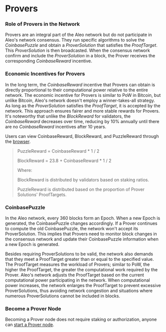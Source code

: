 # Provers

### Role of Provers in the Network

Provers are an integral part of the Aleo network but do not participate in Aleo's network consensus. They run specific algorithms to solve the *CoinbasePuzzle* and obtain a *ProverSolution* that satisfies the *ProofTarget*. This *ProverSolution* is then broadcasted. When the consensus network confirm and include the *ProverSolution* in a block, the Prover receives the corresponding *CoinbaseReward* incentive.

### Economic Incentives for Provers

In the long term, the *CoinbaseReward* incentive that Provers can obtain is directly proportional to their computational power relative to the entire network. The economic incentive for Provers is similar to PoW in Bitcoin, but unlike Bitcoin, Aleo's network doesn't employ a winner-takes-all strategy. As long as the *ProverSolution* satisfies the *ProofTarget*, it is accepted by the network. This approach ensures fairer and more stable rewards for Provers. It's noteworthy that unlike the *BlockReward* for validators, the *CoinbaseReward* decreases over time, reducing by 10% annually until there are no *CoinbaseReward* incentives after 10 years.

Users can view CoinbaseReward, BlockReward, and PuzzleReward through the [browser](https://testnet3.aleoscan.io/).

> PuzzleReward = CoinbaseReward * 1 / 2
>
> BlockReward = 23.8 + CoinbaseReward * 1 / 2
>
> Where:
>
> BlockReward is distributed by validators based on staking ratios.
>
> PuzzleReward is distributed based on the proportion of Prover Solutions' ProofTargets.

### CoinbasePuzzle

In the Aleo network, every 360 blocks form an Epoch. When a new Epoch is generated, the CoinbasePuzzle changes accordingly. If a Prover continues to compute the old CoinbasePuzzle, the network won't accept its ProverSolution. This implies that Provers need to monitor block changes in the consensus network and update their CoinbasePuzzle information when a new Epoch is generated.

Besides requiring ProverSolutions to be valid, the network also demands that they meet a ProofTarget greater than or equal to the specified value. The ProofTarget measures the workload of Provers; similar to PoW, the higher the ProofTarget, the greater the computational work required by the Prover. Aleo's network adjusts the ProofTarget based on the current computational power participating in the network. When computational power increases, the network enlarges the ProofTarget to prevent excessive ProverSolutions, thus avoiding network congestion and situations where numerous ProverSolutions cannot be included in blocks.

### Become a Prover Node

Becoming a Prover node does not require staking or authorization, anyone can [start a Prover node](https://github.com/AleoHQ/snarkOS?tab=readme-ov-file#32-run-an-aleo-prover).